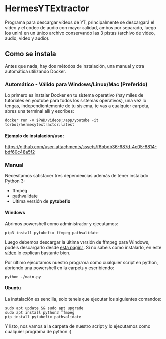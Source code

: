 ﻿# HermesYTExtractor
Programa para descargar vídeos de YT, principalmente se descargará el vídeo y el códec de audio con mayor calidad, ambos por separado, luego los unirá en un único archivo conservando las 3 pistas (archivo de video, audio, video y audio).

## Como se instala
Antes que nada, hay dos métodos de instalación, una manual y otra automática utilizando Docker.

### Automático - Válido para Windows/Linux/Mac (Preferido)
Lo primero es instalar Docker en tu sistema operativo (hay miles de tutoriales en youtube para todos los sistemas operativos), una vez lo tengas, independientemente de tu sistema, te vas a cualquier carpeta, abres una terminal allí y escribes:

<pre><code>docker run -v $PWD/videos:/app/youtube -it torbol/hermesytextractor:latest</code></pre>

#### Ejemplo de instalación/uso:


https://github.com/user-attachments/assets/f6bbdb36-687d-4c05-8814-bdf60c48a5f2



### Manual
Necesitamos satisfacer tres dependencias además de tener instalado Python 3:
<ul>
  <li>ffmpeg</li>
  <li>pathvalidate</li>
  <li>Última versión de <b>pytubefix</b></li>
</ul>

#### Windows
Abrimos powershell como administrador y ejecutamos:

<pre><code>pip3 install pytubefix ffmpeg pathvalidate</pre></code>
Luego debemos descargar la última versión de ffmpeg para Windows, podéis descargarlo desde <a href="https://github.com/BtbN/FFmpeg-Builds/releases">esta página</a>. Si no sabeis cómo instalarlo, en este <a href="https://www.youtube.com/watch?app=desktop&v=JR36oH35Fgg&ab_channel=Koolac">vídeo</a> lo explican bastante bien.

Por último ejecutamos nuestro programa como cualquier script en python, abriendo una powershell en la carpeta y escribiendo:
<pre><code>python ./main.py</code></pre>

#### Ubuntu
La instalación es sencilla, solo teneis que ejecutar los siguientes comandos:

<pre><code>sudo apt update && sudo apt upgrade
sudo apt install python3 ffmpeg
pip install pytubefix pathvalidate</code></pre>

Y listo, nos vamos a la carpeta de nuestro script y lo ejecutamos como cualquier programa de python :)
